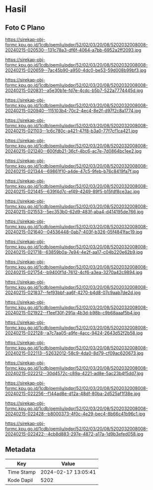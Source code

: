 # Hasil

## Foto C Plano

https://sirekap-obj-formc.kpu.go.id/1cdb/pemilu/pdpr/52/02/03/20/08/5202032008008-20240215-020530--131c78a3-df6f-4064-a7bb-6952a2ff2093.jpg

https://sirekap-obj-formc.kpu.go.id/1cdb/pemilu/pdpr/52/02/03/20/08/5202032008008-20240215-020659--7ac45b90-a950-4dc0-be53-59d008b99bf3.jpg

https://sirekap-obj-formc.kpu.go.id/1cdb/pemilu/pdpr/52/02/03/20/08/5202032008008-20240215-020831--a5e30b1e-fd7e-4cdc-b5b7-522a7774445d.jpg

https://sirekap-obj-formc.kpu.go.id/1cdb/pemilu/pdpr/52/02/03/20/08/5202032008008-20240215-020940--115103b4-70c2-4ec4-8e2f-d97f2c8a1774.jpg

https://sirekap-obj-formc.kpu.go.id/1cdb/pemilu/pdpr/52/02/03/20/08/5202032008008-20240215-021103--1c6c780c-a421-47f8-b3a0-77f7cf1ca421.jpg

https://sirekap-obj-formc.kpu.go.id/1cdb/pemilu/pdpr/52/02/03/20/08/5202032008008-20240215-021240--600fdb21-36cf-4bc6-ac7e-7d0864bc1ee2.jpg

https://sirekap-obj-formc.kpu.go.id/1cdb/pemilu/pdpr/52/02/03/20/08/5202032008008-20240215-021344--69861f10-a4de-47c5-9feb-b76c8419fa7f.jpg

https://sirekap-obj-formc.kpu.go.id/1cdb/pemilu/pdpr/52/02/03/20/08/5202032008008-20240215-021445--639f4d7c-ef49-4249-89f5-b15fdf8ce3ac.jpg

https://sirekap-obj-formc.kpu.go.id/1cdb/pemilu/pdpr/52/02/03/20/08/5202032008008-20240215-021553--5ec353b0-62d9-483f-aba4-d414195de766.jpg

https://sirekap-obj-formc.kpu.go.id/1cdb/pemilu/pdpr/52/02/03/20/08/5202032008008-20240215-021640--04536448-0ab7-403f-b326-05f4841fac19.jpg

https://sirekap-obj-formc.kpu.go.id/1cdb/pemilu/pdpr/52/02/03/20/08/5202032008008-20240215-021718--63859b0a-7e94-4e2f-aa17-c04b220e62b9.jpg

https://sirekap-obj-formc.kpu.go.id/1cdb/pemilu/pdpr/52/02/03/20/08/5202032008008-20240215-021754--b9400f1d-7612-4cf6-a3ea-3270a42c9894.jpg

https://sirekap-obj-formc.kpu.go.id/1cdb/pemilu/pdpr/52/02/03/20/08/5202032008008-20240215-021837--fef93bbf-aa6f-4270-b4d8-07c9aab7de2d.jpg

https://sirekap-obj-formc.kpu.go.id/1cdb/pemilu/pdpr/52/02/03/20/08/5202032008008-20240215-021922--f1eef30f-291a-4b3d-b98b-c9b68aaaf5b4.jpg

https://sirekap-obj-formc.kpu.go.id/1cdb/pemilu/pdpr/52/02/03/20/08/5202032008008-20240215-022128--a7c7aa05-a9fe-4acc-9424-2643d52f2b58.jpg

https://sirekap-obj-formc.kpu.go.id/1cdb/pemilu/pdpr/52/02/03/20/08/5202032008008-20240215-022113--52632012-58c9-4da0-8d79-cf09ac620673.jpg

https://sirekap-obj-formc.kpu.go.id/1cdb/pemilu/pdpr/52/02/03/20/08/5202032008008-20240215-022212--30d4572c-c89a-4221-ad8e-5ac23b4f5dd7.jpg

https://sirekap-obj-formc.kpu.go.id/1cdb/pemilu/pdpr/52/02/03/20/08/5202032008008-20240215-022256--f144ad8e-d12a-48df-80ba-2d525af1f38e.jpg

https://sirekap-obj-formc.kpu.go.id/1cdb/pemilu/pdpr/52/02/03/20/08/5202032008008-20240215-022428--b8000373-4f0c-4e29-bec4-8b66c41b96c1.jpg

https://sirekap-obj-formc.kpu.go.id/1cdb/pemilu/pdpr/52/02/03/20/08/5202032008008-20240215-022422--4cb8d883-297e-4872-a17a-1d9b3efed058.jpg


## Metadata

| Key        | Value               |
| ---------- | ------------------- |
| Time Stamp | 2024-02-17 13:05:41 |
| Kode Dapil | 5202                |



